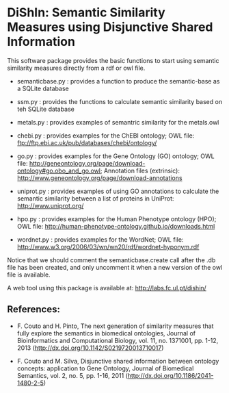 # DiShIn: Semantic Similarity Measures using Disjunctive Shared Information

This software package provides the basic functions to start using semantic similarity measures directly from a rdf or owl file. 

- semanticbase.py : provides a function to produce the semantic-base as a SQLite database 

- ssm.py : provides the functions to calculate semantic similarity based on teh SQLite database

- metals.py : provides examples of semantric similarity for the metals.owl 

- chebi.py : provides examples for the ChEBI ontology; OWL file:  ftp://ftp.ebi.ac.uk/pub/databases/chebi/ontology/

- go.py : provides examples for the Gene Ontology (GO) ontology; OWL file: http://geneontology.org/page/download-ontology#go.obo_and_go.owl; Annotation files (extrinsic): http://www.geneontology.org/page/download-annotations

- uniprot.py : provides examples of using GO annotations to calculate the semantic similarity between a list of proteins in UniProt: http://www.uniprot.org/

- hpo.py : provides examples for the Human Phenotype ontology (HPO); OWL file: http://human-phenotype-ontology.github.io/downloads.html

- wordnet.py : provides examples for the WordNet; OWL file: http://www.w3.org/2006/03/wn/wn20/rdf/wordnet-hyponym.rdf

Notice that we should comment the semanticbase.create call after the .db file has been created, and only uncomment it when a new version of the owl file is available.

A web tool using this package is available at: http://labs.fc.ul.pt/dishin/

## References: 

- F. Couto and H. Pinto, The next generation of similarity measures that fully explore the semantics in biomedical ontologies, Journal of Bioinformatics and Computational Biology, vol. 11, no. 1371001, pp. 1-12, 2013 (http://dx.doi.org/10.1142/S0219720013710017)

- F. Couto and M. Silva, Disjunctive shared information between ontology concepts: application to Gene Ontology, Journal of Biomedical Semantics, vol. 2, no. 5, pp. 1-16, 2011 (http://dx.doi.org/10.1186/2041-1480-2-5)
